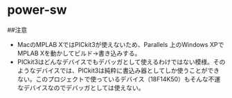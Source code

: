 # power-sw

##注意

- MacのMPLAB XではPICkit3が使えないため、Parallels 上のWindows XPでMPLAB Xを動かしてビルド→書き込みする。
- PICkit3はどんなデバイスでもデバッガとして使えるわけではない模様。そのようなデバイスでは、PICkit3は純粋に書込み器としてしか使うことができない。このプロジェクトで使っているデバイス（18F14K50）もそんな不運なデバイスなのでデバッガとしては使えない。
